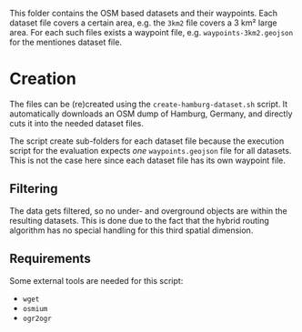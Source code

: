 This folder contains the OSM based datasets and their waypoints.
Each dataset file covers a certain area, e.g. the `3km2` file covers a 3 km² large area.
For each such files exists a waypoint file, e.g. `waypoints-3km2.geojson` for the mentiones dataset file.

# Creation

The files can be (re)created using the `create-hamburg-dataset.sh` script.
It automatically downloads an OSM dump of Hamburg, Germany, and directly cuts it into the needed dataset files.

The script create sub-folders for each dataset file because the execution script for the evaluation expects *one* `waypoints.geojson` file for all datasets.
This is not the case here since each dataset file has its own waypoint file.

## Filtering

The data gets filtered, so no under- and overground objects are within the resulting datasets.
This is done due to the fact that the hybrid routing algorithm has no special handling for this third spatial dimension.

## Requirements

Some external tools are needed for this script:

* `wget`
* `osmium`
* `ogr2ogr`
